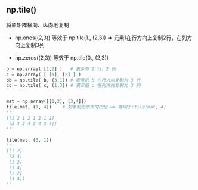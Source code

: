## np.tile()

将原矩阵横向、纵向地复制

- np.ones((2,3)) 等效于 np.tile(1., (2,3)) => 元素1在行方向上复制2行，在列方向上复制3列

- np.zeros((2,3)) 等效于 np.tile(0., (2,3)) 

```python
b = np.array( [1,2] )   # 表示有 1 行，2 列
c = np.array( [ [1], [2] ] )
bb = np.tile( b, (3,1)) # 表示把 b 在行方向复制为 3 行
cc = np.tile( c, (1,3)) # 表示把 c 在列方向复制为 3 列


mat = np.array([[1,2], [3,4]])
tile(mat, (1, 4))    # 列复制为原来的四倍 => 等同于:tile(mat, 4)
'''
[[1 2 1 2 1 2 1 2]
 [3 4 3 4 3 4 3 4]]
'''

tile(mat, (3, 1))
'''
[[1 2]
 [3 4]
 [1 2]
 [3 4]
 [1 2]
 [3 4]]
'''
```

